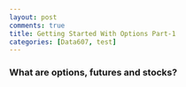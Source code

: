 ```yaml
---
layout: post
comments: true
title: Getting Started With Options Part-1
categories: [Data607, test]
---
```


### What are options, futures and stocks?
